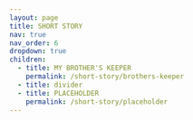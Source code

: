 ```yaml
---
layout: page
title: SHORT STORY
nav: true
nav_order: 6
dropdown: true
children:
  - title: MY BROTHER'S KEEPER
    permalink: /short-story/brothers-keeper
  - title: divider
  - title: PLACEHOLDER
    permalink: /short-story/placeholder
---
```

